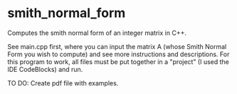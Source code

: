 # smith_normal_form
Computes the smith normal form of an integer matrix in C++.

See main.cpp first, where you can input the matrix A (whose Smith Normal Form you wish to compute) and see more instructions and descriptions. For this program to work, all files must be put together in a "project" (I used the IDE CodeBlocks) and run.

TO DO: Create pdf file with examples.
